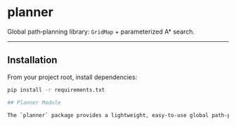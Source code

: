 # planner

Global path‐planning library: `GridMap` + parameterized A* search.

---

## Installation

From your project root, install dependencies:

```bash
pip install -r requirements.txt

## Planner Module

The `planner` package provides a lightweight, easy-to-use global path-planning toolkit for 2D grids. At its core is the `GridMap` class, which manages a fixed-resolution occupancy grid (mapping between world coordinates and cell indices, marking obstacles, and querying neighbors). On top of that, the `a_star` function performs A* search over the grid, with fully parameterizable heuristics (e.g. Manhattan, Euclidean) and move-cost functions, as well as selectable 4- or 8-connectivity. All components include comprehensive unit tests (`planner/test_planner.py`) to ensure correctness and make it simple to integrate into simulation or real-world ROS pipelines.  